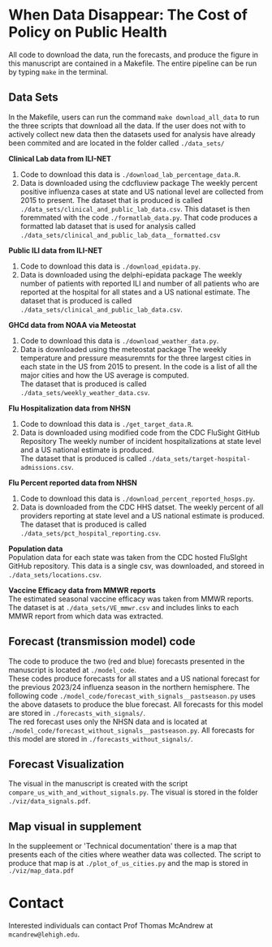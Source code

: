 # When Data Disappear: The Cost of Policy on Public Health

All code to download the data, run the forecasts, and produce the figure in this manuscript are contained in a Makefile. 
The entire pipeline can be run by typing `make` in the terminal. 

## Data Sets 

In the Makefile, users can run the command `make download_all_data` to run the three scripts that download all the data. 
If the user does not with to actively collect new data then the datasets used for analysis have already been commited and are located in the folder called `./data_sets/`

**Clinical Lab data from ILI-NET**    
1. Code to download this data is `./download_lab_percentage_data.R`.
2. Data is downloaded using the cdcfluview package
The weekly percent positive influenza cases at state and US national level are collected from 2015 to present.
The dataset that is produced is called `./data_sets/clinical_and_public_lab_data.csv`. 
This dataset is then foremmated with the code `./formatlab_data.py`. That code produces a formatted lab dataset that is used for analysis called `./data_sets/clinical_and_public_lab_data__formatted.csv`

**Public ILI data from ILI-NET**    
1. Code to download this data is `./download_epidata.py`.
2. Data is downloaded using the delphi-epidata package
The weekly number of patients with reported ILI and number of all patients who are reported at the hospital for all states and a US national estimate.
The dataset that is produced is called `./data_sets/clinical_and_public_lab_data.csv`. 

**GHCd data from NOAA via Meteostat**    
1. Code to download this data is `./download_weather_data.py`.
2. Data is downloaded using the meteostat package
The weekly temperature and pressure measuremnts for the three largest cities in each state in the US from 2015 to present.
In the code is a list of all the major cities and how the US average is computed.  
The dataset that is produced is called `./data_sets/weekly_weather_data.csv`. 

**Flu Hospitalization data from NHSN**    
1. Code to download this data is `./get_target_data.R`.
2. Data is downloaded using modified code from the CDC FluSight GitHub Repository
The weekly number of incident hospitalizations at state level and a US national estimate is produced.   
The dataset that is produced is called `./data_sets/target-hospital-admissions.csv`.

**Flu Percent reported data from NHSN**
1. Code to download this data is `./download_percent_reported_hosps.py`.
2. Data is downloaded from the CDC HHS datset.
The weekly percent of all providers reporting at state level and a US national estimate is produced.   
The dataset that is produced is called `./data_sets/pct_hospital_reporting.csv`.

**Population data**   
Population data for each state was taken from the CDC hosted FluSIght GitHub repository. 
This data is a single csv, was downloaded, and storeed in `./data_sets/locations.csv`.

**Vaccine Efficacy data from MMWR reports**   
The estimated seasonal vaccine efficacy was taken from MMWR reports. 
The dataset is at `./data_sets/VE_mmwr.csv` and includes links to each MMWR report from which data was extracted. 

## Forecast (transmission model) code
The code to produce the two (red and blue) forecasts presented in the manuscript is located at `./model_code`.   
These codes produce forecasts for all states and a US national forecast for the previous 2023/24 influenza season in the northern hemisphere.
The following code `./model_code/forecast_with_signals__pastseason.py` uses the above datasets to produce the blue forecast.
All forecasts for this model are stored in `./forecasts_with_signals/`.   
The red forecast uses only the NHSN data and is located at `./model_code/forecast_without_signals__pastseason.py`.
All forecasts for this model are stored in `./forecasts_without_signals/`.

## Forecast Visualization
The visual in the manuscript is created with the script `compare_us_with_and_without_signals.py`.
The visual is stored in the folder `./viz/data_signals.pdf`.

## Map visual in supplement
In the suppleement or 'Technical documentation' there is a map that presents each of the cities where weather data was collected.
The script to produce that map is at `./plot_of_us_cities.py` and the map is stored in `./viz/map_data.pdf`

# Contact
Interested individuals can contact Prof Thomas McAndrew at `mcandrew@lehigh.edu`.





